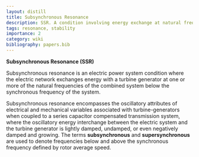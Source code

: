 ```yaml
---
layout: distill
title: Subsynchronous Resonance
description: SSR. A condition involving energy exchange at natural frequencies below the synchronous frequency.
tags: resonance, stability
importance: 2
category: wiki
bibliography: papers.bib
---
```


**Subsynchronous Resonance (SSR)** <d-cite key="ieee1980subsynchronous"></d-cite>

Subsynchronous resonance is an electric power system condition where the electric network exchanges energy with a turbine generator at one or more of the natural frequencies of the combined system below the synchronous frequency of the system.

Subsynchronous resonance encompasses the oscillatory attributes of electrical and mechanical variables associated with turbine-generators when coupled to a series capacitor compensated transmission system, where the oscillatory energy interchange between the electric system and the turbine generator is lightly damped, undamped, or even negatively damped and growing.
The terms **subsynchronous** and **supersynchronous** are used to denote frequencies below and above the synchronous frequency defined by rotor average speed.
